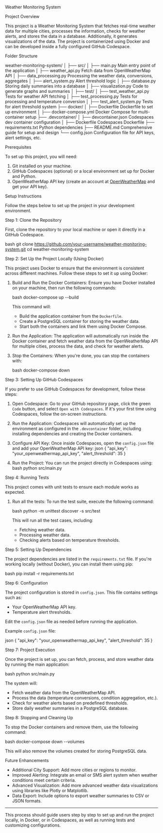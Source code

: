 
 Weather Monitoring System

 Project Overview

This project is a Weather Monitoring System that fetches real-time weather data for multiple cities, processes the information, checks for weather alerts, and stores the data in a database. Additionally, it generates visualizations of the data. The project is containerized using Docker and can be developed inside a fully configured GitHub Codespace.

 Folder Structure


weather-monitoring-system/
│
├── src/
│   ├── main.py                     Main entry point of the application
│   ├── weather_api.py               Fetch data from OpenWeatherMap API
│   ├── data_processing.py           Processing the weather data, conversions, aggregates
│   ├── alert_system.py              Alert threshold logic
│   ├── database.py                  Storing daily summaries into a database
│   ├── visualization.py             Code to generate graphs and summaries
│   ├── test/
│       ├── test_weather_api.py      Tests for weather API fetching
│       ├── test_processing.py       Tests for processing and temperature conversion
│       ├── test_alert_system.py     Tests for alert threshold system
├── docker/
│   ├── Dockerfile                   Dockerfile to set up environment
│   ├── docker-compose.yml           Docker Compose for multi-container setup
├── .devcontainer/
│   ├── devcontainer.json            Codespaces dev container configuration
│   ├── Dockerfile                   Codespaces Dockerfile
├── requirements.txt                 Python dependencies
├── README.md                        Comprehensive guide for setup and design
└── config.json                      Configuration file for API keys, alert settings, etc.


 Prerequisites

To set up this project, you will need:
1. Git installed on your machine.
2. GitHub Codespaces (optional) or a local environment set up for Docker and Python.
3. OpenWeatherMap API key (create an account at [OpenWeatherMap](https://openweathermap.org/) and get your API key).

 Setup Instructions

Follow the steps below to set up the project in your development environment.

 Step 1: Clone the Repository

First, clone the repository to your local machine or open it directly in a GitHub Codespace.

bash
git clone https://github.com/your-username/weather-monitoring-system.git
cd weather-monitoring-system


 Step 2: Set Up the Project Locally (Using Docker)

This project uses Docker to ensure that the environment is consistent across different machines. Follow these steps to set it up using Docker:

1. Build and Run the Docker Containers:
   Ensure you have Docker installed on your machine, then run the following commands:

   bash
   docker-compose up --build
   

   This command will:
   - Build the application container from the `Dockerfile`.
   - Create a PostgreSQL container for storing the weather data.
   - Start both the containers and link them using Docker Compose.

2. Run the Application:
   The application will automatically run inside the Docker container and fetch weather data from the OpenWeatherMap API for multiple cities, process the data, and check for weather alerts.

3. Stop the Containers:
   When you're done, you can stop the containers with:

   bash
   docker-compose down
   

 Step 3: Setting Up GitHub Codespaces

If you prefer to use GitHub Codespaces for development, follow these steps:

1. Open Codespace:
   Go to your GitHub repository page, click the green `Code` button, and select `Open with Codespaces`. If it's your first time using Codespaces, follow the on-screen instructions.

2. Run the Application:
   Codespaces will automatically set up the environment as configured in the `.devcontainer` folder, including installing dependencies and creating the Docker containers.

3. Configure API Key:
   Once inside Codespaces, open the `config.json` file and add your OpenWeatherMap API key:
   json
   {
       "api_key": "your_openweathermap_api_key",
       "alert_threshold": 35
   }
   

4. Run the Project:
   You can run the project directly in Codespaces using:
   bash
   python src/main.py
   

 Step 4: Running Tests

This project comes with unit tests to ensure each module works as expected.

1. Run all the tests:
   To run the test suite, execute the following command:

   bash
   python -m unittest discover -s src/test
   

   This will run all the test cases, including:
   - Fetching weather data.
   - Processing weather data.
   - Checking alerts based on temperature thresholds.

 Step 5: Setting Up Dependencies

The project dependencies are listed in the `requirements.txt` file. If you're working locally (without Docker), you can install them using pip:

bash
pip install -r requirements.txt


 Step 6: Configuration

The project configuration is stored in `config.json`. This file contains settings such as:
- Your OpenWeatherMap API key.
- Temperature alert thresholds.

Edit the `config.json` file as needed before running the application.

Example `config.json` file:

json
{
   "api_key": "your_openweathermap_api_key",
   "alert_threshold": 35
}


 Step 7: Project Execution

Once the project is set up, you can fetch, process, and store weather data by running the main application:

bash
python src/main.py


The system will:
- Fetch weather data from the OpenWeatherMap API.
- Process the data (temperature conversions, condition aggregation, etc.).
- Check for weather alerts based on predefined thresholds.
- Store daily weather summaries in a PostgreSQL database.

 Step 8: Stopping and Cleaning Up

To stop the Docker containers and remove them, use the following command:

bash
docker-compose down --volumes


This will also remove the volumes created for storing PostgreSQL data.

 Future Enhancements

- Additional City Support: Add more cities or regions to monitor.
- Improved Alerting: Integrate an email or SMS alert system when weather conditions meet certain criteria.
- Advanced Visualization: Add more advanced weather data visualizations using libraries like Plotly or Matplotlib.
- Data Export: Include options to export weather summaries to CSV or JSON formats.

---

This process should guide users step by step to set up and run the project locally, in Docker, or in Codespaces, as well as running tests and customizing configurations.
